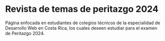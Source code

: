 # Revista de temas de peritazgo 2024

Página enfocada en estudiantes de colegios técnicos de la especialidad de Desarrollo Web en Costa Rica, los cuales deseen estudiar para el examen de Peritazgo 2024.

